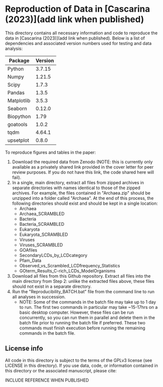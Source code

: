 # Reproduction of Data in [Cascarina (2023)](add link when published)

This directory contains all necessary information and code to reproduce the data in [Cascarina (2023)](add link when published). Below is a list of dependencies and associated version numbers used for testing and data analysis:

| Package | Version |
| ----------- | ----------- |
| Python | 3.7.15 | 
| Numpy | 1.21.5 |
| Scipy | 1.7.3 |
| Pandas | 1.3.5 |
| Matplotlib | 3.5.3 |
| Seaborn | 0.12.0 |
| Biopython | 1.79 |
| goatools | 1.0.2 |
| tqdm | 4.64.1 |
| upsetplot | 0.8.0 |

To reproduce figures and tables in the paper:
1. Download the required data from Zenodo (NOTE: this is currently only available as a privately shared link provided in the cover letter for peer review purposes. If you do not have this link, the code shared here will fail).
2. In a single, main directory, extract all files from zipped archives in separate directories with names identical to those of the zipped archives. For example, the files contained in "Archaea.zip" should be unzipped into a folder called "Archaea". At the end of this process, the following directories should exist and should be kept in a single location:
    - Archaea
    - Archaea_SCRAMBLED
    - Bacteria
    - Bacteria_SCRAMBLED
    - Eukaryota
    - Eukaryota_SCRAMBLED
    - Viruses
    - Viruses_SCRAMBLED
    - GOAfiles
    - SecondaryLCDs_by_LCDcategory
    - Pfam_Data
    - Observed_vs_Scrambled_LCDfrequency_Statistics
    - GOterm_Results_C-rich_LCDs_ModelOrganisms
3. Download all files from this Github repository. Extract all files into the main directory from Step 2: unlike the extracted files above, these files should not exist in a separate directory.
4. Run the "Reproducibility_BATCH.bat" file from the command line to run all analyses in succession.
    - NOTE: Some of the commands in the batch file may take up to 1 day to run. The first two commands in particular may take ~15-17hrs on a basic desktop computer. However, these files can be run concurrently, so you can run them in parallel and delete them in the batch file prior to running the batch file if preferred. These two commands must finish execution before running the remaining commands in the batch file.

## License info
All code in this directory is subject to the terms of the GPLv3 license (see LICENSE in this directory). If you use data, code, or information contained in this directory or the associated manuscript, please cite:

INCLUDE REFERENCE WHEN PUBLISHED
